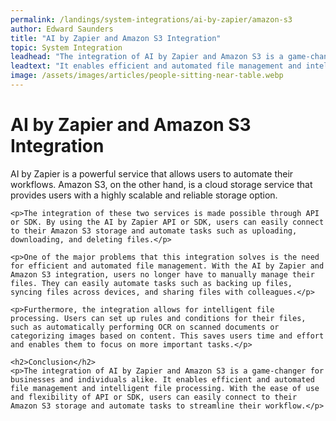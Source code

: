 ```yaml
---
permalink: /landings/system-integrations/ai-by-zapier/amazon-s3
author: Edward Saunders
title: "AI by Zapier and Amazon S3 Integration"
topic: System Integration
leadhead: "The integration of AI by Zapier and Amazon S3 is a game-changer for businesses and individuals alike"
leadtext: "It enables efficient and automated file management and intelligent file processing. With the ease of use and flexibility of API or SDK, users can easily connect to their Amazon S3 storage and automate tasks to streamline their workflow."
image: /assets/images/articles/people-sitting-near-table.webp
---
```

<div class="arttext">	<h1>AI by Zapier and Amazon S3 Integration</h1>
	<p>AI by Zapier is a powerful service that allows users to automate their workflows. Amazon S3, on the other hand, is a cloud storage service that provides users with a highly scalable and reliable storage option.</p>

	<p>The integration of these two services is made possible through API or SDK. By using the AI by Zapier API or SDK, users can easily connect to their Amazon S3 storage and automate tasks such as uploading, downloading, and deleting files.</p>

	<p>One of the major problems that this integration solves is the need for efficient and automated file management. With the AI by Zapier and Amazon S3 integration, users no longer have to manually manage their files. They can easily automate tasks such as backing up files, syncing files across devices, and sharing files with colleagues.</p>

	<p>Furthermore, the integration allows for intelligent file processing. Users can set up rules and conditions for their files, such as automatically performing OCR on scanned documents or categorizing images based on content. This saves users time and effort and enables them to focus on more important tasks.</p>

	<h2>Conclusion</h2>
	<p>The integration of AI by Zapier and Amazon S3 is a game-changer for businesses and individuals alike. It enables efficient and automated file management and intelligent file processing. With the ease of use and flexibility of API or SDK, users can easily connect to their Amazon S3 storage and automate tasks to streamline their workflow.</p>
</div>
